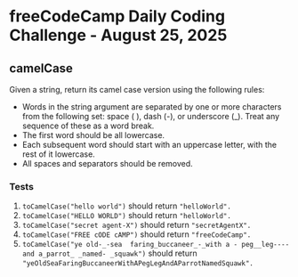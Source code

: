 # freeCodeCamp Daily Coding Challenge - August 25, 2025

## camelCase

Given a string, return its camel case version using the following rules:

* Words in the string argument are separated by one or more characters from the following set: space ( ), dash (-), or underscore (_). Treat any sequence of these as a word break.
* The first word should be all lowercase.
* Each subsequent word should start with an uppercase letter, with the rest of it lowercase.
* All spaces and separators should be removed.

### Tests
1. `toCamelCase("hello world")` should return `"helloWorld".`
2. `toCamelCase("HELLO WORLD")` should return `"helloWorld".`
3. `toCamelCase("secret agent-X")` should return `"secretAgentX".`
4. `toCamelCase("FREE cODE cAMP")` should return `"freeCodeCamp".`
5. `toCamelCase("ye old-_-sea  faring_buccaneer_-_with a - peg__leg----and a_parrot_ _named- _squawk")` should return `"yeOldSeaFaringBuccaneerWithAPegLegAndAParrotNamedSquawk".`